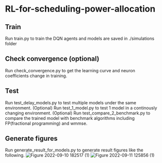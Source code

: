 # RL-for-scheduling-power-allocation

## Train
Run train.py to train the DQN agents and models are saved in ./simulations folder
## Check convergence (optional)
Run check_convergence.py to get the learning curve and neuron coefficients change in training.
## Test
Run test_delay_models.py to test multiple models under the same environment. (Optional)
Run test_1_model.py to test 1 model in a continously changing environment. (Optional)
Run test_compare_2_benchmark.py to compare the trained model with benchmark algorithms including FP(fractional programming) and wmmse.
## Generate figures
Run generate_result_for_models.py to generate result figures like the following.
![Figure 2022-09-10 182517 (1)](https://user-images.githubusercontent.com/91915172/191302721-c6a09a34-4581-4e1d-8b7c-3172ad779151.png)
![Figure 2022-09-11 125856 (1)](https://user-images.githubusercontent.com/91915172/191302935-f6d2c043-69f9-44dd-9bd1-39bdaf874a58.png)

